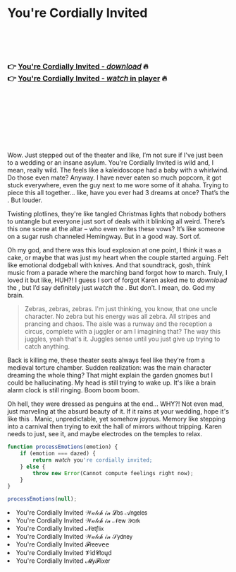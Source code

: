 <h1>You're Cordially Invited</h1>

<br><br><br>

<h3>👉 <a href="https://Kerrys-esogmilta1970.github.io/jltppsghrn/">You're Cordially Invited - 𝘥𝘰𝘸𝘯𝘭𝘰𝘢𝘥</a> 🔥<br>
👉 <a href="https://Kerrys-esogmilta1970.github.io/jltppsghrn/">You're Cordially Invited - 𝘸𝘢𝘵𝘤𝘩 in player</a> 🔥
</h3>



<br><br><br><br><br><br><br>


Wow. Just stepped out of the theater and like, I’m not sure if I've just been to a wedding or an insane asylum. You're Cordially Invited is wild and, I mean, really wild. The   feels like a kaleidoscope had a baby with a whirlwind. Do those even mate? Anyway. I have never eaten so much popcorn, it got stuck everywhere, even the guy next to me wore some of it ahaha. Trying to piece this all together... like, have you ever had 3 dreams at once? That’s the  . But louder.

Twisting plotlines, they're like tangled Christmas lights that nobody bothers to untangle but everyone just sort of deals with it blinking all weird. There’s this one scene at the altar – who even writes these vows? It’s like someone on a sugar rush channeled Hemingway. But in a good way. Sort of.

Oh my god, and there was this loud explosion at one point, I think it was a cake, or maybe that was just my heart when the couple started arguing. Felt like emotional dodgeball with knives. And that soundtrack, gosh, think music from a parade where the marching band forgot how to march. Truly, I loved it but like, HUH?! I guess I sort of forgot Karen asked me to 𝘥𝘰𝘸𝘯𝘭𝘰𝘢𝘥 the  , but I’d say definitely just 𝘸𝘢𝘵𝘤𝘩 the  . But don’t. I mean, do. God my brain.

>Zebras, zebras, zebras. I'm just thinking, you know, that one uncle character. No zebra but his energy was all zebra. All stripes and prancing and chaos. The aisle was a runway and the reception a circus, complete with a juggler or am I imagining that? The way this   juggles, yeah that's it. Juggles sense until you just give up trying to catch anything.

Back is killing me, these theater seats always feel like they’re from a medieval torture chamber. Sudden realization: was the main character dreaming the whole thing? That might explain the garden gnomes but I could be hallucinating. My head is still trying to wake up. It's like a brain alarm clock is still ringing. Boom boom boom.

Oh hell, they were dressed as penguins at the end... WHY?! Not even mad, just marveling at the absurd beauty of it. If it rains at your wedding, hope it's like this  . Manic, unpredictable, yet somehow joyous. Memory like stepping into a carnival then trying to exit the hall of mirrors without tripping. Karen needs to just, see it, and maybe electrodes on the temples to relax.

```javascript
function processEmotions(emotion) {
    if (emotion === dazed) {
        return 𝘸𝘢𝘵𝘤𝘩 you're cordially invited;
    } else {
        throw new Error(Cannot compute feelings right now);
    }
}

processEmotions(null);
```

<li>You're Cordially Invited 𝒲𝒶𝓉𝒸𝒽 𝒾𝓃 𝓛𝗈𝗌 𝒜𝗇𝗀𝖾𝗅𝖾𝗌</li>
<li>You're Cordially Invited 𝒲𝒶𝓉𝒸𝒽 𝒾𝓃 𝒩𝖾𝗐 𝒴𝗈𝗋𝗄</li>
<li>You're Cordially Invited 𝓝𝖾𝗍ƒ𝗅𝗂𝗑</li>
<li>You're Cordially Invited 𝒲𝒶𝓉𝒸𝒽 𝒾𝓃 𝒮𝗒𝖽𝗇𝖾𝗒</li>
<li>You're Cordially Invited 𝓕𝗋𝖾𝖾ν𝖾𝖾</li>
<li>You're Cordially Invited 𝓥𝗂ԁ𝓒𝗅𝗈ųԁ</li>
<li>You're Cordially Invited 𝓜𝗒𝓕𝗅𝗂𝗑𝖾𝗋</li>
